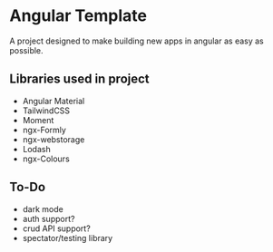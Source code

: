 # Angular Template

A project designed to make building new apps in angular as easy as possible.

## Libraries used in project

 - Angular Material
 - TailwindCSS
 - Moment
 - ngx-Formly
 - ngx-webstorage
 - Lodash
 - ngx-Colours

## To-Do

 - dark mode
 - auth support?
 - crud API support?
 - spectator/testing library